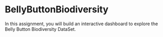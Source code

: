 # BellyButtonBiodiversity
In this assignment, you will build an interactive dashboard to explore the Belly Button Biodiversity DataSet.
